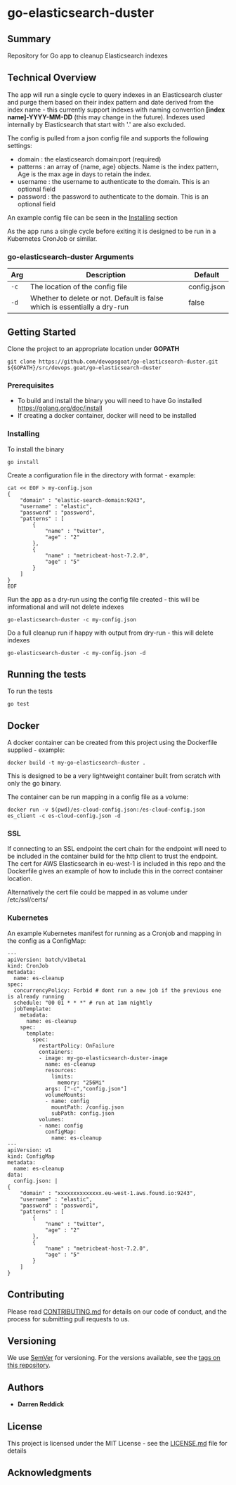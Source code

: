 # go-elasticsearch-duster

## Summary

Repository for Go app to cleanup Elasticsearch indexes

## Technical Overview

The app will run a single cycle to query indexes in an Elasticsearch cluster and purge them based on their index pattern and date derived from the index name - this currently support indexes with naming convention **[index name]-YYYY-MM-DD** (this may change in the future). Indexes used internally by Elasticsearch that start with '.' are also excluded.

The config is pulled from a json config file and supports the following settings:

* domain : the elasticsearch domain:port (required)
* patterns : an array of {name, age} objects. Name is the index pattern, Age is the max age in days to retain the index.
* username : the username to authenticate to the domain. This is an optional field
* password : the password to authenticate to the domain. This is an optional field

An example config file can be seen in the [Installing](Installing) section

As the app runs a single cycle before exiting it is designed to be run in a Kubernetes CronJob or similar.

### go-elasticsearch-duster Arguments
| Arg | Description | Default |
| ------- | ------- | ------------|
| `-c` | The location of the config file | config.json  |
| `-d` | Whether to delete or not. Default is false which is essentially a dry-run | false  |


## Getting Started

Clone the project to an appropriate location under **GOPATH**

    git clone https://github.com/devopsgoat/go-elasticsearch-duster.git ${GOPATH}/src/devops.goat/go-elasticsearch-duster

### Prerequisites

* To build and install the binary you will need to have Go installed https://golang.org/doc/install
* If creating a docker container, docker will need to be installed

### Installing

To install the binary

```
go install
```

Create a configuration file in the directory with format - example:

```
cat << EOF > my-config.json
{
    "domain" : "elastic-search-domain:9243",
    "username" : "elastic",
    "password" : "password",
    "patterns" : [
        {
            "name" : "twitter",
            "age" : "2"
        },
        {
            "name" : "metricbeat-host-7.2.0",
            "age" : "5"
        }
    ]
}
EOF
```

Run the app as a dry-run using the config file created - this will be informational and will not delete indexes

```
go-elasticsearch-duster -c my-config.json
```

Do a full cleanup run if happy with output from dry-run - this will delete indexes

```
go-elasticsearch-duster -c my-config.json -d
```



## Running the tests

To run the tests

    go test


## Docker

A docker container can be created from this project using the Dockerfile supplied - example:

```
docker build -t my-go-elasticsearch-duster .
```

This is designed to be a very lightweight container built from scratch with only the go binary. 

The container can be run mapping in a config file as a volume:

```
docker run -v $(pwd)/es-cloud-config.json:/es-cloud-config.json es_client -c es-cloud-config.json -d
```

### SSL

If connecting to an SSL endpoint the cert chain for the endpoint will need to be included in the container build for the http client to trust the endpoint. The cert for AWS Elasticsearch in eu-west-1 is included in this repo and the Dockerfile gives an example of how to include this in the correct container location.

Alternatively the cert file could be mapped in as volume under /etc/ssl/certs/

### Kubernetes

An example Kubernetes manifest for running as a Cronjob and mapping in the config as a ConfigMap:

```
---
apiVersion: batch/v1beta1
kind: CronJob
metadata:
  name: es-cleanup
spec:
  concurrencyPolicy: Forbid # dont run a new job if the previous one is already running
  schedule: "00 01 * * *" # run at 1am nightly
  jobTemplate:
    metadata:
      name: es-cleanup
    spec:
      template:
        spec:
          restartPolicy: OnFailure
          containers:
          - image: my-go-elasticsearch-duster-image
            name: es-cleanup
            resources:
              limits:
                memory: "256Mi"
            args: ["-c","config.json"]
            volumeMounts:
            - name: config
              mountPath: /config.json
              subPath: config.json
          volumes:
          - name: config
            configMap:
              name: es-cleanup
---
apiVersion: v1
kind: ConfigMap
metadata:
  name: es-cleanup
data:
  config.json: |
{
    "domain" : "xxxxxxxxxxxxxx.eu-west-1.aws.found.io:9243",
    "username" : "elastic",
    "password" : "password1",
    "patterns" : [
        {
            "name" : "twitter",
            "age" : "2"
        },
        {
            "name" : "metricbeat-host-7.2.0",
            "age" : "5"
        }
    ]
}
```

## Contributing

Please read [CONTRIBUTING.md](https://gist.github.com/) for details on our code of conduct, and the process for submitting pull requests to us.

## Versioning

We use [SemVer](http://semver.org/) for versioning. For the versions available, see the [tags on this repository](https://github.com/your/project/tags). 

## Authors

* **Darren Reddick**


## License

This project is licensed under the MIT License - see the [LICENSE.md](LICENSE.md) file for details

## Acknowledgments





